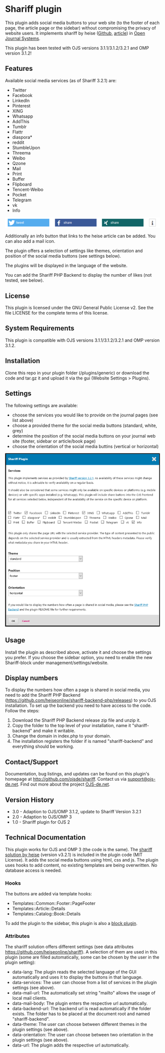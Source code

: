 # Shariff plugin

This plugin adds social media buttons to your web site (to the footer of each page, the article page or the sidebar) without compromising the privacy of website users. It implements shariff by heise ([Github](https://github.com/heiseonline/shariff), [article](http://ct.de/shariff)) in [Open Journal Systems](https://pkp.sfu.ca/ojs/).

This plugin has been tested with OJS versions 3.1.1/3.1.2/3.2.1 and OMP version 3.1.2!

## Features

Available social media services (as of Shariff 3.2.1) are:

- Twitter
- Facebook
- LinkedIn
- Pinterest
- XING
- Whatsapp
- AddThis
- Tumblr
- Flattr
- diaspora*
- reddit
- StumbleUpon
- Threema
- Weibo
- Qzone
- Mail
- Print
- Buffer
- Flipboard
- Tencent-Weibo
- Pocket
- Telegram
- vk
- Info



![Shariff buttons](resources/shariff_buttons_example.PNG)

Additionally an info button that links to the heise article can be added. You can also add a mail icon. 

The plugin offers a selection of settings like themes, orientation and position of the social media buttons (see settings below). 

The plugins will be displayed in the language of the website.

You can add the Shariff PHP Backend to display the number of likes (not tested, see below).

## License

This plugin is licensed under the GNU General Public License v2. See the file LICENSE for the complete terms of this license.

## System Requirements

This plugin is compatible with OJS versions 3.1.1/3.1.2/3.2.1 and OMP version 3.1.2.

## Installation

Clone this repo in your plugin folder (/plugins/generic) or download the code and tar.gz it and upload it via the gui (Website Settings > Plugins).

## Settings

The following settings are available:
- choose the services you would like to provide on the journal pages (see list above)
- choose a provided theme for the social media buttons (standard, white, grey)
- determine the position of the social media buttons on your journal web site (footer, sidebar or article/book page)
- choose the orientation of the social media buttins (vertical or horizontal)

![Shariff settings](resources/shariff_settings.PNG)

## Usage
Install the plugin as described above, activate it and choose the settings you prefer. If you choose the sidebar option, you need to enable the new Shariff-block under management/settings/website.

## Display numbers

To display the numbers how often a page is shared in social media, you need to add the Shariff PHP Backend (<https://github.com/heiseonline/shariff-backend-php/releases>) to you OJS installation. To set up the backend you need to have access to the code. Follow the steps:

1. Download the Shariff PHP Backend release zip file and unzip it.
2. Copy the folder to the top level of your installation, name it "shariff-backend" and make it writable.
3. Change the domain in index.php to your domain.
4. The installation registers the folder if is named "shariff-backend" and everything should be working.

## Contact/Support

Documentation, bug listings, and updates can be found on this plugin's homepage at <http://github.com/ojsde/shariff>.
Contact us via support@ojs-de.net. Find out more about the project [OJS-de.net](http://www.ojs-de.net/kontakt/index.html).

## Version History

* 3.0 - Adaption to OJS/OMP 3.1.2, update to Shariff Version 3.2.1
* 2.0 - Adaption to OJS/OMP 3
* 1.0 - Shariff plugin for OJS 2

## Technical Documentation

This plugin works for OJS and OMP 3 (the code is the same). The [shariff solution by heise](https://github.com/heiseonline/shariff) (version v3.2.1) is included in the plugin code (MIT License). It adds the social media buttons using html, css and js. The plugin uses hooks to add content, no existing templates are being overwritten. No database access is needed.

### Hooks

The buttons are added via template hooks:
* Templates::Common::Footer::PageFooter
* Templates::Article::Details 
* Templates::Catalog::Book::Details

To add the plugin to the sidebar, this plugin is also a [block plugin](https://github.com/ojsde/shariff/blob/master/ShariffBlockPlugin.inc.php).

### Attributes

The shariff solution offers different settings (see data attributes https://github.com/heiseonline/shariff). A selection of them are used in this plugin (some are filled automatically, some can be chosen by the user in the plugin setting):

* data-lang: The plugin reads the selected language of the GUI automatically and uses it to display the buttons in that language.
* data-services: The user can choose from a list of services in the plugin settings (see above).
* data-mail-url: The automatically set string "mailto" allows the usage of local mail clients.
* data-mail-body: The plugin enters the respective url automatically.
* data-backend-url: The backend url is read automatically if the folder exists. The folder has to be placed at the document root and named "shariff-backend".
* data-theme: The user can choose between different themes in the plugin settings (see above).
* data-orientation: The user can choose between two orientation in the plugin settings (see above).
* data-url: The plugin adds the respective url automatically.
